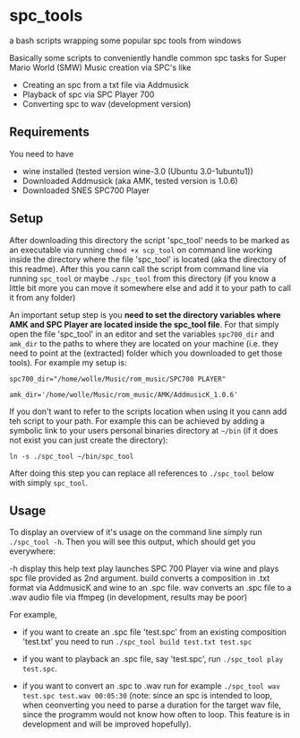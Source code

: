 # spc_tools
a bash scripts wrapping some popular spc tools from windows

Basically some scripts to conveniently handle common spc tasks for Super Mario World (SMW) Music creation via SPC's like
- Creating an spc from a txt file via Addmusick
- Playback of spc via SPC Player 700
- Converting spc to wav (development version)

## Requirements

You need to have
- wine installed (tested version wine-3.0 (Ubuntu 3.0-1ubuntu1))
- Downloaded Addmusick (aka AMK, tested version is 1.0.6)
- Downloaded SNES SPC700 Player

## Setup

After downloading this directory the script 'spc_tool' needs to be marked as an executable via running `chmod +x scp_tool` on command line working inside the directory where the file 'spc_tool' is located (aka the directory of this readme). After this you cann call the script from command line via running `spc_tool` or maybe `./spc_tool` from this directory (if you know a little bit more you can move it somewhere else and add it to your path to call it from any folder)

An important setup step is you **need to set the directory variables where AMK and SPC Player are located inside the spc_tool file**. For that simply open the file 'spc_tool' in an editor and set the variables `spc700_dir` and `amk_dir` to the paths to where they are located on your machine (i.e. they need to point at the (extracted) folder which you downloaded to get those tools). For example my setup is:

`spc700_dir="/home/wolle/Music/rom_music/SPC700 PLAYER"`

`amk_dir='/home/wolle/Music/rom_music/AMK/AddmusicK_1.0.6'`

If you don't want to refer to the scripts location when using it you cann add teh script to your path. For example this can be achieved by adding a symbolic link to your users personal binaries directory at `~/bin` (if it does not exist you can just create the directory):

`ln -s ./spc_tool ~/bin/spc_tool`

After doing this step you can replace all references to `./spc_tool` below with simply `spc_tool`.
## Usage

To display an overview of it's usage on the command line simply run `./spc_tool -h`. Then you will see this output, which should get you everywhere:

-h   display this help text
play   launches SPC 700 Player via wine and plays spc file provided as 2nd argument.
build   converts a composition in .txt format via AddmusicK and wine to an .spc file.
wav   converts an .spc file to a .wav audio file via ffmpeg (in development, results may be poor)

For example,

- if you want to create an .spc file 'test.spc' from an existing composition 'test.txt' you need to run
`./spc_tool build test.txt test.spc`

- if you want to playback an .spc file, say 'test.spc', run `./spc_tool play test.spc`.

- if you want to convert an .spc to .wav run for example `./spc_tool wav test.spc test.wav 00:05:30` (note: since an spc is intended to loop, when ceonverting you need to parse a duration for the target wav file, since the programm would not know how often to loop. This feature is in development and will be improved hopefully).
